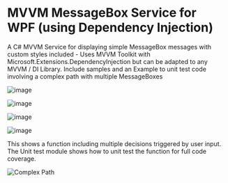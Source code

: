 # MVVM MessageBox Service for WPF (using Dependency Injection)
A C# MVVM Service for displaying simple MessageBox messages with custom styles included - Uses MVVM Toolkit with Microsoft.Extensions.DependencyInjection but can be adapted to any MVVM / DI Library.
Include samples and an Example to unit test code involving a complex path with multiple MessageBoxes

![image](https://user-images.githubusercontent.com/2603287/160229368-ef56548c-b44d-453b-9a7e-9d2dff79dc5e.png)

![image](https://user-images.githubusercontent.com/2603287/160229385-f2cc2f08-2724-432c-85e1-48e430503f73.png)

![image](https://user-images.githubusercontent.com/2603287/160229399-8c15e03b-4cab-4e7e-ac66-69333f773490.png)

![image](https://user-images.githubusercontent.com/2603287/160229418-fa5083a9-979e-4df9-9399-172b241c9665.png)

This shows a function including multiple  decisions triggered by user input.
The Unit test module shows how to unit test the function for full code coverage.

![Complex Path](https://github.com/pierre01/MessageBox/blob/development/MessageBoxPathToTest.jpg)
